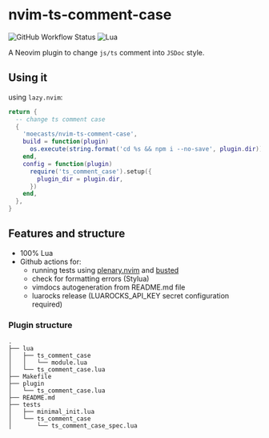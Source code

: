 # nvim-ts-comment-case

![GitHub Workflow Status](https://img.shields.io/github/actions/workflow/status/moecasts/nvim-ts-comment-case/lint-test.yml?branch=main&style=for-the-badge)
![Lua](https://img.shields.io/badge/Made%20with%20Lua-blueviolet.svg?style=for-the-badge&logo=lua)

A Neovim plugin to change `js/ts` comment into `JSDoc` style.

## Using it

using `lazy.nvim`:

```lua
return {
  -- change ts comment case
  {
    'moecasts/nvim-ts-comment-case',
    build = function(plugin)
      os.execute(string.format('cd %s && npm i --no-save', plugin.dir))
    end,
    config = function(plugin)
      require('ts_comment_case').setup({
        plugin_dir = plugin.dir,
      })
    end,
  },
}
```

## Features and structure

- 100% Lua
- Github actions for:
  - running tests using [plenary.nvim](https://github.com/nvim-lua/plenary.nvim) and [busted](https://olivinelabs.com/busted/)
  - check for formatting errors (Stylua)
  - vimdocs autogeneration from README.md file
  - luarocks release (LUAROCKS_API_KEY secret configuration required)

### Plugin structure

```
.
├── lua
│   ├── ts_comment_case
│   │   └── module.lua
│   └── ts_comment_case.lua
├── Makefile
├── plugin
│   └── ts_comment_case.lua
├── README.md
├── tests
│   ├── minimal_init.lua
│   └── ts_comment_case
│       └── ts_comment_case_spec.lua
```
